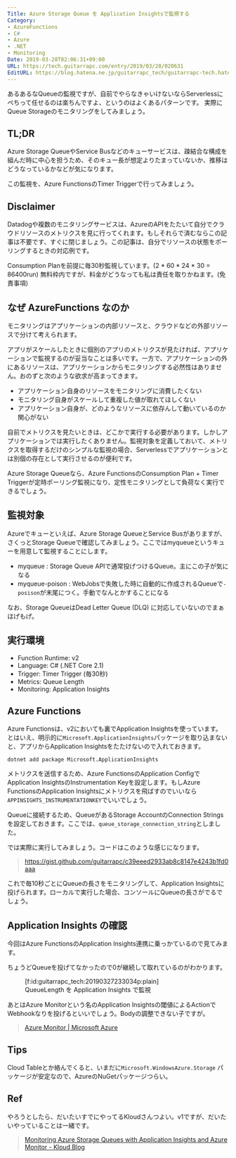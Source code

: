 ```yaml
---
Title: Azure Storage Queue を Application Insightsで監視する
Category:
- AzureFunctions
- C#
- Azure
- .NET
- Monitoring
Date: 2019-03-28T02:06:31+09:00
URL: https://tech.guitarrapc.com/entry/2019/03/28/020631
EditURL: https://blog.hatena.ne.jp/guitarrapc_tech/guitarrapc-tech.hatenablog.com/atom/entry/17680117127000604831
---
```


あるあるなQueueの監視ですが、自前でやらなきゃいけないならServerlessにぺちって任せるのは楽ちんですよ、というのはよくあるパターンです。
実際にQueue Storageのモニタリングをしてみましょう。


## TL;DR

Azure Storage QueueやService Busなどのキューサービスは、疎結合な構成を組んだ時に中心を担うため、そのキュー長が想定よりたまっていないか、推移はどうなっているかなどが気になります。

この監視を、Azure FunctionsのTimer Triggerで行ってみましょう。

## Disclaimer

Datadogや複数のモニタリングサービスは、AzureのAPIをたたいて自分でクラウドリソースのメトリクスを見に行ってくれます。もしそれらで済むならこの記事は不要です、すぐに閉じましょう。この記事は、自分でリソースの状態をポーリングするときの対応例です。

Consumption Planを前提に毎30秒監視しています。(2 * 60 * 24 * 30 = 86400run)
無料枠内ですが、料金がどうなっても私は責任を取りかねます。(免責事項)

## なぜ AzureFunctions なのか

モニタリングはアプリケーションの内部リソースと、クラウドなどの外部リソースで分けて考えられます。

アプリがスケールしたときに個別のアプリのメトリクスが見たければ、アプリケーションで監視するのが妥当なことは多いです。一方で、アプリケーションの外にあるリソースは、アプリケーションからモニタリングする必然性はありません。おのずと次のような欲求が高まってきます。

* アプリケーション自身のリソースをモニタリングに消費したくない
* モニタリング自身がスケールして重複した値が取れてほしくない
* アプリケーション自身が、どのようなリソースに依存んして動いているのか関心がない

自前でメトリクスを見たいときは、どこかで実行する必要があります。しかしアプリケーションでは実行したくありません。監視対象を定義しておいて、メトリクスを取得するだけのシンプルな監視の場合、Serverlessでアプリケーションとは別個の存在として実行させるのが便利です。

Azure Storage Queueなら、Azure FunctionsのConsumption Plan + Timer Triggerが定時ポーリング監視になり、定性モニタリングとして負荷なく実行できるでしょう。

## 監視対象

Azureでキューといえば、Azure Storage QueueとService Busがありますが、さくっとStorage Queueで確認してみましょう。ここではmyqueueというキューを用意して監視することにします。

* myqueue : Storage Queue APIで通常投げつけるQueue。主にこの子が気になる
* myqueue-poison : WebJobsで失敗した時に自動的に作成されるQueueで`-posison`が末尾につく。手動でなんとかすることになる

なお、Storage QueueはDead Letter Queue (DLQ) に対応していないのでまぁほげもげ。

## 実行環境

* Function Runtime: v2
* Language: C# (.NET Core 2.1)
* Trigger: Timer Trigger (毎30秒)
* Metrics: Queue Length
* Monitoring: Application Insights

## Azure Functions

Azure Functionsは、v2においても裏でApplication Insightsを使っています。
とはいえ、明示的に`Microsoft.ApplicationInsights`パッケージを取り込まないと、アプリからApplication Insightsをたたけないので入れておきます。

```shell
dotnet add package Microsoft.ApplicationInsights
```

メトリクスを送信するため、Azure FunctionsのApplication ConfigでApplication InsightsのInstrumentation Keyを設定します。もしAzure FunctionsのApplication Insightsにメトリクスを飛ばすのでいいなら`APPINSIGHTS_INSTRUMENTATIONKEY`でいいでしょう。

Queueに接続するため、QueueがあるStorage AccountのConnection Stringsを設定しておきます。ここでは、`queue_storage_connection_string`としました。

では実際に実行してみましょう。コードはこのような感じになります。

> https://gist.github.com/guitarrapc/c39eeed2933ab8c8147e4243b1fd0aaa


これで毎10秒ごとにQueueの長さをモニタリングして、Application Insightsに投げられます。ローカルで実行した場合、コンソールにQueueの長さがでるでしょう。

## Application Insights の確認

今回はAzure FunctionsのApplication Insights連携に乗っかているので見てみます。

ちょうどQueueを投げてなかったので0が継続して取れているのがわかります。

<figure class="figure-image figure-image-fotolife" title="QueueLength を Application Insights で監視">[f:id:guitarrapc_tech:20190327233034p:plain]<figcaption>QueueLength を Application Insights で監視</figcaption></figure>

あとはAzure Monitorという名のApplication Insightsの閾値によるActionでWebhookなりを投げるといいでしょう。Bodyの調整できない子ですが。

> [Azure Monitor \| Microsoft Azure](https://azure.microsoft.com/ja-jp/services/monitor/)

## Tips

Cloud Tableとか絡んでくると、いまだに`Microsoft.WindowsAzure.Storage`  パッケージが安定なので、AzureのNuGetパッケージつらい。

## Ref

やろうとしたら、だいたいすでにやってるKloudさんつよい。v1ですが、だいたいやっていることは一緒です。

> [Monitoring Azure Storage Queues with Application Insights and Azure Monitor \- Kloud Blog](https://blog.kloud.com.au/2017/09/07/monitoring-azure-storage-queues-with-application-insights-and-azure-monitor/)
